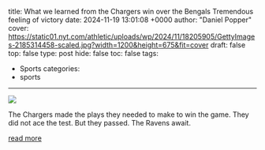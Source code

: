 title: What we learned from the Chargers win over the Bengals Tremendous feeling of victory
date: 2024-11-19 13:01:08 +0000
author: "Daniel Popper"
cover: https://static01.nyt.com/athletic/uploads/wp/2024/11/18205905/GettyImages-2185314458-scaled.jpg?width=1200&height=675&fit=cover
draft: false
top: false
type: post
hide: false
toc: false
tags:
  - Sports
categories:
  - sports
---

![](https://static01.nyt.com/athletic/uploads/wp/2024/11/18205905/GettyImages-2185314458-scaled.jpg?width=1200&height=675&fit=cover)

The Chargers made the plays they needed to make to win the game. They did not ace the test. But they passed. The Ravens await.

[read more](https://www.nytimes.com/athletic/5931090/2024/11/19/chargers-win-bengals-what-we-learned/)

